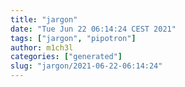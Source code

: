 ```yaml
---
title: "jargon"
date: "Tue Jun 22 06:14:24 CEST 2021"
tags: ["jargon", "pipotron"]
author: m1ch3l
categories: ["generated"]
slug: "jargon/2021-06-22-06:14:24"
---
```



